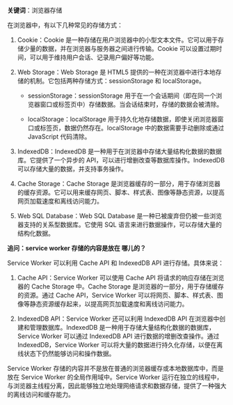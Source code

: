 **关键词**：浏览器存储

在浏览器中，有以下几种常见的存储方式：

1. Cookie：Cookie 是一种存储在用户浏览器中的小型文本文件。它可以用于存储少量的数据，并在浏览器与服务器之间进行传输。Cookie 可以设置过期时间，可以用于维持用户会话、记录用户偏好等功能。

2. Web Storage：Web Storage 是 HTML5 提供的一种在浏览器中进行本地存储的机制。它包括两种存储方式：sessionStorage 和 localStorage。

    - sessionStorage：sessionStorage 用于在一个会话期间（即在同一个浏览器窗口或标签页中）存储数据。当会话结束时，存储的数据会被清除。

    - localStorage：localStorage 用于持久化地存储数据，即使关闭浏览器窗口或标签页，数据仍然存在。localStorage 中的数据需要手动删除或通过 JavaScript 代码清除。

3. IndexedDB：IndexedDB 是一种用于在浏览器中存储大量结构化数据的数据库。它提供了一个异步的 API，可以进行增删改查等数据库操作。IndexedDB 可以存储大量的数据，并支持事务操作。

4. Cache Storage：Cache Storage 是浏览器缓存的一部分，用于存储浏览器的缓存资源。它可以用来缓存网页、脚本、样式表、图像等静态资源，以提高网页加载速度和离线访问能力。

5. Web SQL Database：Web SQL Database 是一种已被废弃但仍被一些浏览器支持的关系型数据库。它使用 SQL 语言来进行数据操作，可以存储大量的结构化数据。



**追问：service worker 存储的内容是放在 哪儿的？**

Service Worker 可以利用 Cache API 和 IndexedDB API 进行存储。具体来说：

1. Cache API：Service Worker 可以使用 Cache API 将请求的响应存储在浏览器的 Cache Storage 中。Cache Storage 是浏览器的一部分，用于存储缓存的资源。通过 Cache API，Service Worker 可以将网页、脚本、样式表、图像等静态资源缓存起来，以提高网页加载速度和离线访问能力。

2. IndexedDB API：Service Worker 还可以利用 IndexedDB API 在浏览器中创建和管理数据库。IndexedDB 是一种用于存储大量结构化数据的数据库，Service Worker 可以通过 IndexedDB API 进行数据的增删改查操作。通过 IndexedDB，Service Worker 可以将大量的数据进行持久化存储，以便在离线状态下仍然能够访问和操作数据。

Service Worker 存储的内容并不是放在普通的浏览器缓存或本地数据库中，而是放在 Service Worker 的全局作用域中。Service Worker 运行在独立的线程中，与浏览器主线程分离，因此能够独立地处理网络请求和数据存储，提供了一种强大的离线访问和缓存能力。
